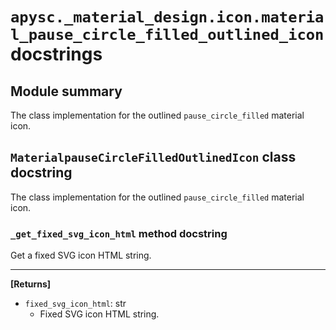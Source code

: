 # `apysc._material_design.icon.material_pause_circle_filled_outlined_icon` docstrings

## Module summary

The class implementation for the outlined `pause_circle_filled` material icon.

## `MaterialpauseCircleFilledOutlinedIcon` class docstring

The class implementation for the outlined `pause_circle_filled` material icon.

### `_get_fixed_svg_icon_html` method docstring

Get a fixed SVG icon HTML string.<hr>

**[Returns]**

- `fixed_svg_icon_html`: str
  - Fixed SVG icon HTML string.